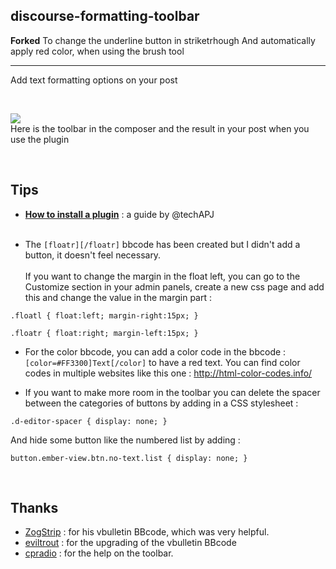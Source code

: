 ## discourse-formatting-toolbar

**Forked**
To change the underline button in striketrhough
And automatically apply red color, when using the brush tool

---

Add text formatting options on your post

<br>

![](https://github.com/iunctis/discourse-formatting-toolbar/blob/master/formatting-toolbar.png?raw=true)
<br>Here is the toolbar in the composer and the result in your post when you use the plugin



<br>

## Tips

- [**How to install a plugin**](https://meta.discourse.org/t/install-a-plugin/19157) : a guide by @techAPJ<br><br>

- The `[floatr][/floatr]` bbcode has been created but I didn't add a button, it doesn't feel necessary.<br><br> If you want to change the margin in the float left, you can go to the Customize section in your admin panels, create a new css page and add this and change the value in the margin part : 

`.floatl {
float:left;
margin-right:15px;
}`


`.floatr {
float:right;
margin-left:15px;
}`

- For the color bbcode, you can add a color code in the bbcode : `[color=#FF3300]Text[/color]` to have a red text. You can find color codes in multiple websites like this one : http://html-color-codes.info/

- If you want to make more room in the toolbar you can delete the spacer between the categories of buttons by adding in a CSS stylesheet : 

`.d-editor-spacer {
display: none;
}`

And hide some button like the numbered list by adding : 

`button.ember-view.btn.no-text.list {
display: none;
}`


<br>

## Thanks

 - [ZogStrip](https://github.com/discourse/vbulletin-bbcode) : for his vbulletin BBcode, which was very helpful.
 - [eviltrout](https://github.com/eviltrout) : for the upgrading of the vbulletin BBcode
 - [cpradio](https://github.com/cpradio) : for the help on the toolbar.

